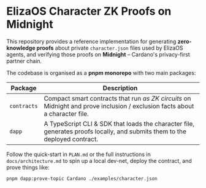 # ElizaOS Character ZK Proofs on Midnight

This repository provides a reference implementation for generating **zero-knowledge proofs** about private `character.json` files used by ElizaOS agents, and verifying those proofs on **Midnight** – Cardano's privacy-first partner chain.

The codebase is organised as a **pnpm monorepo** with two main packages:

| Package     | Description |
|-------------|-------------|
| `contracts` | Compact smart contracts that run _as ZK circuits_ on Midnight and prove inclusion / exclusion facts about a character file. |
| `dapp`      | A TypeScript CLI & SDK that loads the character file, generates proofs locally, and submits them to the deployed contract. |

Follow the quick-start in `PLAN.md` or the full instructions in `docs/architecture.md` to spin up a local dev-net, deploy the contract, and prove things like:

```bash
pnpm dapp:prove-topic Cardano ./examples/character.json
```